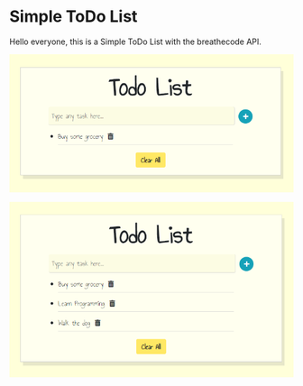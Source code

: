 # Simple ToDo List

Hello everyone, this is a Simple ToDo List with the breathecode API.

![Screenshot](./preview.png)

![Screenshot](./preview2.png)